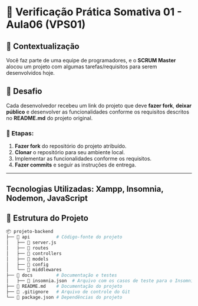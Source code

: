 # 🚀 Verificação Prática Somativa 01 - Aula06 (VPS01)

## 📌 Contextualização

Você faz parte de uma equipe de programadores, e o **SCRUM Master** alocou um projeto com algumas tarefas/requisitos para serem desenvolvidos hoje.

## 🎯 Desafio

Cada desenvolvedor recebeu um link do projeto que deve **fazer fork**, **deixar público** e desenvolver as funcionalidades conforme os requisitos descritos no **README.md** do projeto original.

### 📌 Etapas:
1. **Fazer fork** do repositório do projeto atribuído.
2. **Clonar** o repositório para seu ambiente local.
3. Implementar as funcionalidades conforme os requisitos.
4. **Fazer commits** e seguir as instruções de entrega.

---
## Tecnologias Utilizadas: Xampp, Insomnia, Nodemon, JavaScript
## 📂 Estrutura do Projeto

```bash
📦 projeto-backend
├── 📁 api          # Código-fonte do projeto
│   ├── 📜 server.js
│   ├── 📁 routes
│   ├── 📁 controllers
│   ├── 📁 models
│   ├── 📁 config
│   └── 📁 middlewares
├── 📁 docs         # Documentação e testes
│   ├── 📜 insomnia.json  # Arquivo com os casos de teste para o Insomnia
├── 📜 README.md    # Documentação do projeto
├── 📜 .gitignore   # Arquivo de controle do Git
└── 📜 package.json # Dependências do projeto
